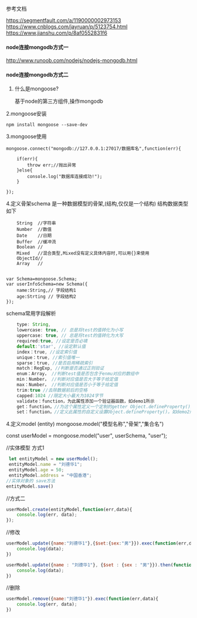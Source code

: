 参考文档
    
https://segmentfault.com/a/1190000002973153
https://www.cnblogs.com/jayruan/p/5123754.html
https://www.jianshu.com/p/8af0552831f6


#### node连接mongodb方式一

http://www.runoob.com/nodejs/nodejs-mongodb.html


#### node连接mongodb方式二

1. 什么是mongoose?

    基于node的第三方组件,操作mongodb

2.mongoose安装

    npm install mongoose --save-dev
    
3.mongoose使用
    
    mongoose.connect("mongodb://127.0.0.1:27017/数据库名",function(err){
        
        if(err){
            throw err;//抛出异常
        }else{
            console.log("数据库连接成功!");
        }
        
    });
    
4.定义骨架schema
     是一种数据模型的骨架,(结构,仅仅是一个结构)
     结构数据类型如下
        
        String  //字符串
        Number  //数值
        Date    //日期
        Buffer  //缓冲流
        Boolean //
        Mixed   //混合类型,Mixed没有定义具体内容时,可以用{}来使用
        ObjectId//
        Array   //
     

    var Schema=mongoose.Schema;
    var userInfoSchema=new Schema({
        name:String,// 字段结构1
        age:Strting // 字段结构2
    });
    
    
schema常用字段解析
```js
    type: String,
    lowercase: true, // 总是将test的值转化为小写
    uppercase: true, // 总是将test的值转化为大写
    required:true, //设定是否必填
    default:'star', //设定默认值
    index：true, //设定索引值
    unique：true, //索引值唯一
    sparse：true, //是否启用稀疏索引
    match：RegExp, //判断是否通过正则验证
    enum：Array， //判断test值是否包含于enmu对应的数组中
    min：Number， //判断对应值是否大于等于给定值
    max：Number， //判断对应值是否小于等于给定值
    trim:true //去除数据前后的空格
    capped:1024 //限定大小最大为1024字节
    validate：function，为此属性添加一个验证器函数，如demo1所示
    get：function，//为这个属性定义一个定制的getter Object.defineProperty()。如demo2所示
    set：function，//定义此属性的自定义设置Object.defineProperty()。如demo2所示
```



4.定义model (entity)
    mongoose.model("模型名称","骨架","集合名")
  
  const userModel = mongoose.model("user", userSchema, "user");


//实体模型 方式1
```js
 let entityModel = new userModel();
 entityModel.name = "刘德华1";
 entityModel.age = 50;
 entityModel.address = "中国香港";
//实体对象的 save方法
entityModel.save()
```

//方式二
 ```js
 userModel.create(entityModel,function(err,data){
     console.log(err, data);
 });
```

//修改
 ```js
 userModel.update({name:"刘德华1"},{$set:{sex:"男"}}).exec(function(err,data){
     console.log(data);
 })

 userModel.update({name : "刘德华1"}, {$set : {sex : "男"}}).then(function(data){
     console.log(data);
 })
```

//删除
```js
userModel.remove({name:"刘德华1"}).exec(function(err,data){
    console.log(err, data);
})
```

  